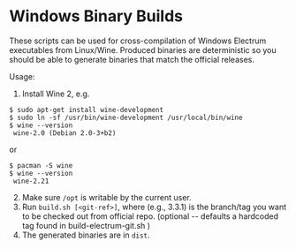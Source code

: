 Windows Binary Builds
=====================


These scripts can be used for cross-compilation of Windows Electrum executables from Linux/Wine.
Produced binaries are deterministic so you should be able to generate binaries that match the official releases.

Usage:
1. Install Wine 2, e.g.

```
$ sudo apt-get install wine-development
$ sudo ln -sf /usr/bin/wine-development /usr/local/bin/wine
$ wine --version
 wine-2.0 (Debian 2.0-3+b2)
```

or

```
$ pacman -S wine
$ wine --version
 wine-2.21
```

2. Make sure `/opt` is writable by the current user.
3. Run `build.sh [<git-ref>]`, where <git-ref> (e.g., 3.3.1) is the branch/tag
   you want to be checked out from official repo.
   (optional -- defaults a hardcoded tag found in build-electrum-git.sh )
4. The generated binaries are in `dist`.

